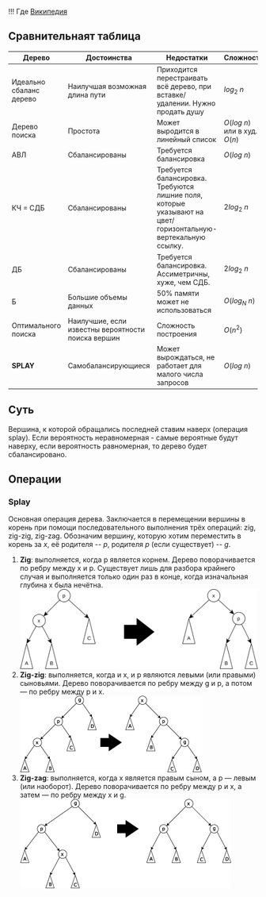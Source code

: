 !!! Где
    [Википедия](https://ru.wikipedia.org/wiki/Splay-%D0%B4%D0%B5%D1%80%D0%B5%D0%B2%D0%BE)

## Сравнительнаят таблица

| Дерево   | Достоинства   |  Недостатки |  Сложность  |
|----------|---------------|-------------|-------------|
| Идеально сбаланс дерево  | Наилучшая возможная длина пути | Приходится перестраивать всё дерево, при вставке/удалении. Нужно продать душу | $log_2\ n$ |
| Дерево поиска | Простота  |   Может выродится в линейный список | $O(log\ n)$ или в худ. $O(n)$|
| АВЛ | Сбалансированы | Требуется балансировка | $O(log\ n)$ |
| КЧ = СДБ | Сбалансированы | Требуется балансировка. Требуются лишние поля, которые указывают на цвет/горизонтальную-вертекальную ссылку. | $2log_2\ n$ |
| ДБ | Сбалансированы | Требуется балансировка. Ассиметричны, хуже, чем СДБ. | $2log_2\ n$ |
| Б | Большие объемы данных | 50% памяти может не использоваться | $O(log_N\ n)$ |
| Оптимального поиска | Наилучшие, если известны вероятности поиска вершин | Сложность построения | $O(n^2)$ |
| **SPLAY** | Самобалансирующиеся | Может вырождаться, не работает для малого числа запросов | $O(log\ n)$ |


## Суть

Вершина, к которой обращались последней ставим наверх (операция splay). Если вероятность неравномерная - самые вероятные будут наверху, если вероятность равномерная, то дерево будет сбалансировано.

## Операции

### Splay

Основная операция дерева. Заключается в перемещении вершины в корень при помощи последовательного выполнения трёх операций: zig, zig-zig, zig-zag. Обозначим вершину, которую хотим переместить в корень за $x$, её родителя -- $p$, родителя $p$ (если существует) -- $g$. 

1. **Zig**: выполняется, когда p является корнем. Дерево поворачивается по ребру между x и p. Существует лишь для разбора крайнего случая и выполняется только один раз в конце, когда изначальная глубина x была нечётна. ![Zig](Splay/Zig.svg "Zig")
2. **Zig-zig**: выполняется, когда и x, и p являются левыми (или правыми) сыновьями. Дерево поворачивается по ребру между g и p, а потом — по ребру между p и x. ![Zig-zig](Splay/Zigzig.gif "Zig-zig")
3. **Zig-zag**:  выполняется, когда x является правым сыном, а p — левым (или наоборот). Дерево поворачивается по ребру между p и x, а затем — по ребру между x и g. ![Zig-zag](Splay/Zigzag.gif "Zig-zag")